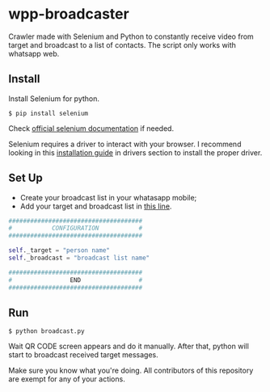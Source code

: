 # wpp-broadcaster

Crawler made with Selenium and Python to constantly receive video from target and broadcast to a list of contacts. The script only works with whatsapp web.

## Install ##

Install Selenium for python.

`$ pip install selenium`

Check [official selenium documentation](http://selenium-python.readthedocs.io/index.html) if needed.

Selenium requires a driver to interact with your browser. I recommend looking in this [installation guide](http://selenium-python.readthedocs.io/installation.html) in drivers section to install the proper driver.

## Set Up ##

* Create your broadcast list in your whatasapp mobile;
* Add your target and broadcast list in [this line](https://github.com/filipefilardi/whatsapp-broadcast-crawler/blob/master/broadcast.py#L18).

```python
#####################################
#           CONFIGURATION           #
#####################################

self._target = "person name"
self._broadcast = "broadcast list name"

#####################################
#                END                #
#####################################

```

## Run ##

`$ python broadcast.py`

Wait QR CODE screen appears and do it manually. After that, python will start to broadcast received target messages.

Make sure you know what you're doing. All contributors of this repository are exempt for any of your actions.

